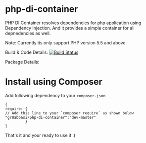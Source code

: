 # php-di-container

PHP DI Container resolves dependencies for php application using Dependency Injection. 
And it provides a simple container for all depnedencies as well.

Note: Currently its only support PHP version 5.5 and above

Build & Code Details:
[![Build Status](https://travis-ci.org/gr8abbasi/php-di-container.svg?branch=master)](https://travis-ci.org/gr8abbasi/php-di-container)

Package Details:

# Install using Composer

Add following dependency to your `composer.json`

```
{
require: {
// Add this line to your `composer require` as shown below
"gr8abbasi/php-di-container":"dev-master"
         }
}
```
That's it and your ready to use it :)
